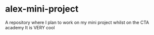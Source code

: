 # alex-mini-project
A repository where I plan to work on my mini project whilst on the CTA academy
It is VERY cool
